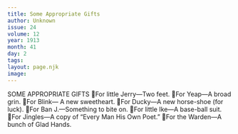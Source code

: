 ```yaml
---
title: Some Appropriate Gifts
author: Unknown
issue: 24
volume: 12
year: 1913
month: 41
day: 2
tags:
layout: page.njk
image:
---
```

SOME APPROPRIATE GIFTS For little Jerry—Two feet. For Yeap—A broad grin. For Blink— A new sweetheart. For Ducky—A new horse-shoe (for luck). For Ban J.—Something to bite on. For little Ike—A base-ball suit. For Jingles—A copy of “Every Man His Own Poet.” For the Warden—A bunch of Glad Hands. 
